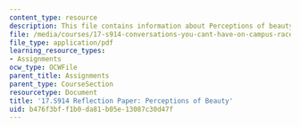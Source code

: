 ```yaml
---
content_type: resource
description: This file contains information about Perceptions of beauty.
file: /media/courses/17-s914-conversations-you-cant-have-on-campus-race-ethnicity-gender-and-identity-spring-2012/b476f3bff1b0da81b05e13087c30d47f_MIT17_S914S12_beauty4.pdf
file_type: application/pdf
learning_resource_types:
- Assignments
ocw_type: OCWFile
parent_title: Assignments
parent_type: CourseSection
resourcetype: Document
title: '17.S914 Reflection Paper: Perceptions of Beauty'
uid: b476f3bf-f1b0-da81-b05e-13087c30d47f
---
```

